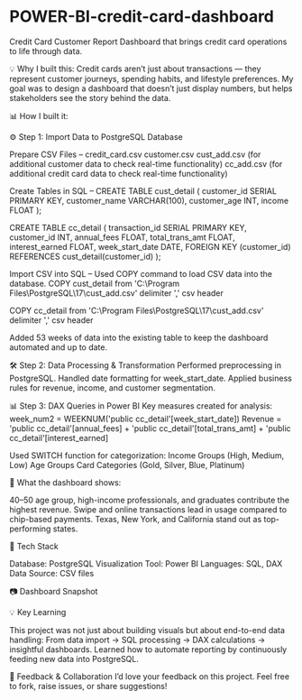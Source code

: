 # POWER-BI-credit-card-dashboard

 Credit Card Customer Report Dashboard that brings credit card operations to life through data.

💡 Why I built this:
Credit cards aren’t just about transactions — they represent customer journeys, spending habits, and lifestyle preferences. My goal was to design a dashboard that doesn’t just display numbers, but helps stakeholders see the story behind the data.

📊 How I built it:

⚙️ Step 1: Import Data to PostgreSQL Database

Prepare CSV Files – 
credit_card.csv
customer.csv
cust_add.csv (for additional customer data to check real-time functionality)
cc_add.csv (for additional credit card data to check real-time functionality)

Create Tables in SQL – 
CREATE TABLE cust_detail (
    customer_id SERIAL PRIMARY KEY,
    customer_name VARCHAR(100),
    customer_age INT,
    income FLOAT
);

CREATE TABLE cc_detail (
    transaction_id SERIAL PRIMARY KEY,
    customer_id INT,
    annual_fees FLOAT,
    total_trans_amt FLOAT,
    interest_earned FLOAT,
    week_start_date DATE,
    FOREIGN KEY (customer_id) REFERENCES cust_detail(customer_id)
);


Import CSV into SQL – Used COPY command to load CSV data into the database.
COPY cust_detail
from 'C:\Program Files\PostgreSQL\17\cust_add.csv'
delimiter ','
csv header 

COPY cc_detail
from 'C:\Program Files\PostgreSQL\17\cust_add.csv'
delimiter ','
csv header 

Added 53 weeks of data into the existing table to keep the dashboard automated and up to date.

🛠 Step 2: Data Processing & Transformation
Performed preprocessing in PostgreSQL.
Handled date formatting for week_start_date.
Applied business rules for revenue, income, and customer segmentation.

📊 Step 3: DAX Queries in Power BI
Key measures created for analysis:
week_num2 = WEEKNUM('public cc_detail'[week_start_date])
Revenue = 'public cc_detail'[annual_fees] + 'public cc_detail'[total_trans_amt] + 'public cc_detail'[interest_earned]

Used SWITCH function for categorization:
Income Groups (High, Medium, Low)
Age Groups
Card Categories (Gold, Silver, Blue, Platinum)

🌟 What the dashboard shows:

40–50 age group, high-income professionals, and graduates contribute the highest revenue.
Swipe and online transactions lead in usage compared to chip-based payments.
Texas, New York, and California stand out as top-performing states.

🚀 Tech Stack

Database: PostgreSQL
Visualization Tool: Power BI
Languages: SQL, DAX
Data Source: CSV files

📷 Dashboard Snapshot



💡 Key Learning

This project was not just about building visuals but about end-to-end data handling:
From data import → SQL processing → DAX calculations → insightful dashboards.
Learned how to automate reporting by continuously feeding new data into PostgreSQL.

🙌 Feedback & Collaboration
I’d love your feedback on this project. Feel free to fork, raise issues, or share suggestions!
